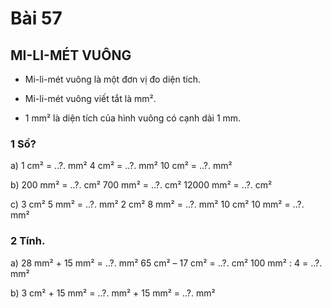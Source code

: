 # Bài 57

## MI-LI-MÉT VUÔNG

- Mi-li-mét vuông là một đơn vị đo diện tích.

- Mi-li-mét vuông viết tắt là mm².

- 1 mm² là diện tích của hình vuông có cạnh dài 1 mm.

### 1 Số?

a) 1 cm² = ..?. mm²
4 cm² = ..?. mm²
10 cm² = ..?. mm²

b) 200 mm² = ..?. cm²
700 mm² = ..?. cm²
12000 mm² = ..?. cm²

c) 3 cm² 5 mm² = ..?. mm²
2 cm² 8 mm² = ..?. mm²
10 cm² 10 mm² = ..?. mm²

### 2 Tính.

a) 28 mm² + 15 mm² = ..?. mm²
65 cm² – 17 cm² = ..?. cm²
100 mm² : 4 = ..?. mm²

b) 3 cm² + 15 mm²
= ..?. mm² + 15 mm²
= ..?. mm²
